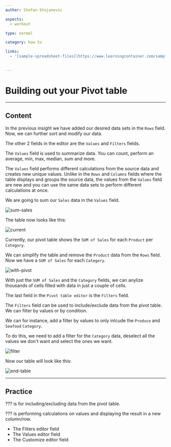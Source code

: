 ```yaml
---
author: Stefan-Stojanovic

aspects:
  - workout

type: normal

category: how to

links:
  - '[sample-spreadsheet-files](https://www.learningcontainer.com/sample-excel-data-for-analysis/){website}'
  

---
```


# Building out your Pivot table

---
## Content

In the previous insight we have added our desired data sets in the `Rows` field. Now, we can further sort and modify our data.

The other 2 fields in the editor are the `Values` and `Filters` fields.

The `Values` field is used to summarize data. You can count, perform an average, min, max, median, sum and more.

The `Values` field performs different calculations from the source data and creates new unique values. Unlike in the `Rows` and `Columns` fields where the table displays and groups the source data, the values from the `Values` field are new and you can use the same data sets to perform different calculations at once.

We are going to sum our `Sales` data in the `Values` field.

![sum-sales](https://img.enkipro.com/2dde949a6ab9b2c806924e292344bd1b.png)

The table now looks like this:

![current](https://img.enkipro.com/b142b39c1dccaa57c93ea505f1564dcf.png)

Currently, our pivot table shows the `SUM of Sales` for each `Product` per `Category`.

We can simplify the table and remove the `Product` data from the `Rows` field. Now we have a `SUM of Sales` for each `Category`.

![with-pivot](https://img.enkipro.com/828a881c1686f7242757f73199461abe.png)

With just the `SUM of Sales` and the `Category` fields, we can anylize thousands of cells filled with data in just a couple of cells.

The last field in the `Pivot table editor` is the `Filters` field.

The `Filters` field can be used to include/exclude data from the pivot table. We can filter by values or by condition.

We can for instance, add a filter by values to only inlcude the `Produce` and `Seafood` `Category`.

To do this, we need to add a filter for the `Category` data, deselect all the values we don't want and select the ones we want.

![filter](https://img.enkipro.com/b789271fd39e28c38e0e8a8dade37a14.png)

Now our table will look like this:

![end-table](https://img.enkipro.com/c9149f996529e023f916ec9f0f9c2dc4.png)


---
## Practice

??? is for including/excluding data from the pivot table.

??? is performing calculations on values and displaying the result in a new column/row.

* The Filters editor field
* The Values editor field
* The Customize editor field
